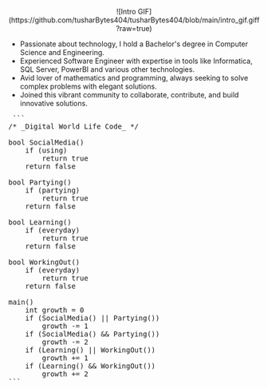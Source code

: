 <p align="center">
  ![Intro GIF](https://github.com/tusharBytes404/tusharBytes404/blob/main/intro_gif.giff?raw=true)
</p>

<ul>
  <li>Passionate about technology, I hold a Bachelor's degree in Computer Science and Engineering.</li>
  <li>Experienced Software Engineer with expertise in tools like Informatica, SQL Server, PowerBI and various other technologies.</li>
  <li>Avid lover of mathematics and programming, always seeking to solve complex problems with elegant solutions.</li>
  <li>Joined this vibrant community to collaborate, contribute, and build innovative solutions.</li>
</ul>


<pre> ``` 
/* _Digital World Life Code_ */

bool SocialMedia() 
	if (using) 
		return true
	return false

bool Partying()  
	if (partying) 
		return true 
	return false 

bool Learning()  
	if (everyday) 
		return true 
	return false  

bool WorkingOut()  
	if (everyday) 
		return true
	return false  
	
main() 
	int growth = 0 
	if (SocialMedia() || Partying()) 
		growth -= 1 
	if (SocialMedia() && Partying()) 
		growth -= 2
	if (Learning() || WorkingOut()) 
		growth += 1 
	if (Learning() && WorkingOut()) 
		growth += 2 
``` </pre>
<!---
tusharx0809/tusharx0809 is a ✨ particular ✨ repository because its `README.md` (this file) appears on your GitHub profile.
You can click the Preview link to take a look at your changes.
--->
